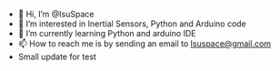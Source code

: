 - 👋 Hi, I’m @IsuSpace
- 👀 I’m interested in Inertial Sensors, Python and Arduino code
- 🌱 I’m currently learning Python and arduino IDE
- 📫 How to reach me is by sending an email to Isuspace@gmail.com
- Small update for test

<!---
IsuSpace/IsuSpace is a ✨ special ✨ repository because its `README.md` (this file) appears on your GitHub profile.
You can click the Preview link to take a look at your changes.
--->
